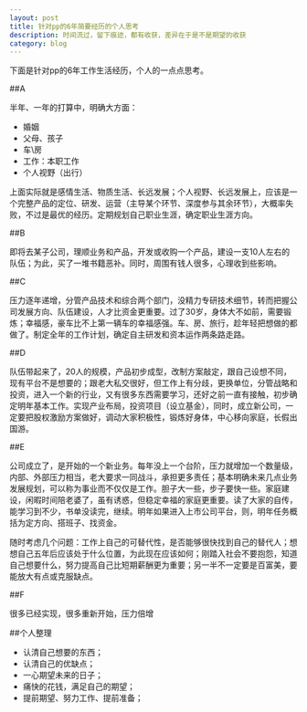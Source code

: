 ```yaml
---
layout: post
title: 针对pp的6年简要经历的个人思考
description: 时间流过，留下痕迹，都有收获，差异在于是不是期望的收获
category: blog
---
```


下面是针对pp的6年工作生活经历，个人的一点点思考。

##A

半年、一年的打算中，明确大方面：

* 婚姻
* 父母、孩子
* 车\房
* 工作：本职工作
* 个人视野（出行）

上面实际就是感情生活、物质生活、长远发展；个人视野、长远发展上，应该是一个完整产品的定位、研发、运营（主导某个环节、深度参与其余环节），大概率失败，不过是最优的经历。定期规划自己职业生涯，确定职业生涯方向。

##B

即将去某子公司，理顺业务和产品，开发或收购一个产品，建设一支10人左右的队伍；为此，买了一堆书籍恶补。同时，周围有钱人很多，心理收到些影响。

##C

压力逐年递增，分管产品技术和综合两个部门，没精力专研技术细节，转而把握公司发展方向、队伍建设，人才比资金更重要。过了30岁，身体大不如前，需要锻炼；幸福感，豪车比不上第一辆车的幸福感强。车、房、旅行，趁年轻把想做的都做了。制定全年的工作计划，确定自主研发和资本运作两条路走路。

##D

队伍带起来了，20人的规模，产品初步成型，改制方案敲定，跟自己设想不同，现有平台不是想要的；跟老大私交很好，但工作上有分歧，更换单位，分管战略和投资，进入一个新的行业，又有很多东西需要学习，还好之前一直有接触，初步确定明年基本工作。实现产业布局，投资项目（设立基金），同时，成立新公司，一定要把股权激励方案做好，调动大家积极性，锻炼好身体，中心移向家庭，长假出国游。

##E

公司成立了，是开始的一个新业务。每年没上一个台阶，压力就增加一个数量级，内部、外部压力相当，老大要求一同战斗，承担更多责任；基本明确未来几点业务发展规划，可以称为事业而不仅仅是工作。胆子大一些，步子要快一些。家庭建设，闲暇时间陪老婆了，虽有诱惑，但稳定幸福的家庭更重要。读了大家的自传，能学习到不少，书单没读完，继续。明年如果进入上市公司平台，则，明年任务概括为定方向、搭班子、找资金。

随时考虑几个问题：工作上自己的可替代性，是否能够很快找到自己的替代人；想想自己五年后应该处于什么位置，为此现在应该如何；刚踏入社会不要抱怨，知道自己想要什么，努力提高自己比短期薪酬更为重要；另一半不一定要是百富美，要能放大有点或克服缺点。


##F

很多已经实现，很多重新开始，压力倍增



##个人整理

* 认清自己想要的东西；
* 认清自己的优缺点；
* 一心期望未来的日子；
* 痛快的花钱，满足自己的期望；
* 提前期望、努力工作、提前准备；








[NingG]:    http://ningg.github.com  "NingG"
[pp]:		http://bbs.byr.cn/#!article/WorkLife/979471